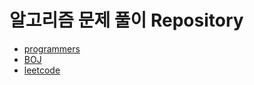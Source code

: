 # 알고리즘 문제 풀이 Repository

- [programmers](https://programmers.co.kr/)
- [BOJ](https://www.acmicpc.net/)
- [leetcode](https://leetcode.com/)

